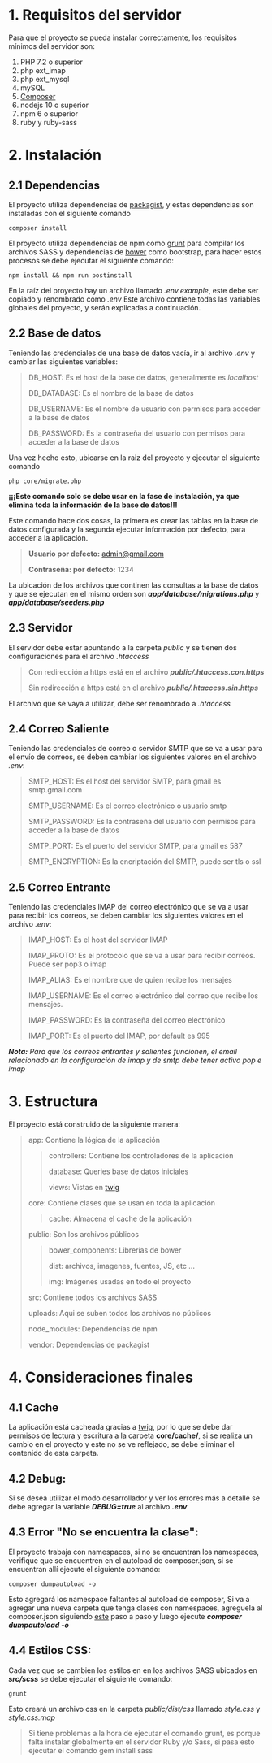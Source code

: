 # 1. Requisitos del servidor

Para que el proyecto se pueda instalar correctamente, los requisitos mínimos del servidor son:

1. PHP 7.2 o superior
2. php ext_imap
3. php ext_mysql
4. mySQL 
5. [Composer](https://getcomposer.org/)
6. nodejs  10 o superior
7. npm 6 o superior
8. ruby y ruby-sass

 # 2.  Instalación

## 2.1 Dependencias

El proyecto utiliza dependencias de [packagist](https://packagist.org/), y estas dependencias son instaladas con el siguiente comando

    composer install

El proyecto utiliza dependencias de npm como [grunt](https://gruntjs.com/) para compilar los archivos SASS y dependencias de [bower](https://bower.io/) como bootstrap, para hacer estos procesos se debe ejecutar el siguiente comando:

    npm install && npm run postinstall

En la raíz del proyecto hay un archivo llamado *.env.example*, este debe ser copiado y renombrado como *.env* 
Este archivo contiene todas las variables globales del proyecto, y serán explicadas a continuación.

## 2.2 Base de datos

Teniendo las credenciales de una base de datos vacía, ir al archivo *.env* y cambiar las siguientes variables:

> DB_HOST: Es el host de la base de datos, generalmente es *localhost*
>  
>   DB_DATABASE: Es el nombre de la base de datos
>   
>  DB_USERNAME: Es el nombre de usuario con permisos para acceder a la base de datos
>   
>   DB_PASSWORD: Es la contraseña del usuario con permisos para acceder a la base de datos

Una vez hecho esto, ubicarse en la raiz del proyecto y ejecutar el siguiente comando

    php core/migrate.php

**¡¡¡Este comando solo se debe usar en la fase de instalación, ya que elimina toda la información de la base de datos!!!**

Este comando hace dos cosas, la primera es crear las tablas en la base de datos configurada y la segunda ejecutar información por defecto, para acceder a la aplicación. 

> **Usuario por defecto:** admin@gmail.com
>
> **Contraseña: por defecto:** 1234

La ubicación de los archivos que continen las consultas a la base de datos y que se ejecutan en el mismo orden son ***app/database/migrations.php*** y ***app/database/seeders.php***

## 2.3 Servidor

El servidor debe estar apuntando a la carpeta *public*  y se tienen dos configuraciones para el archivo *.htaccess*

> Con redirección a https está en el archivo ***public/.htaccess.con.https***
>
> Sin redirección a https está en el archivo ***public/.htaccess.sin.https***

El archivo que se vaya a utilizar, debe ser renombrado a *.htaccess*

## 2.4 Correo Saliente

Teniendo las credenciales de correo o servidor SMTP que se va a usar para el envío de correos, se deben cambiar los siguientes valores en el archivo *.env*:

> SMTP_HOST: Es el host del servidor SMTP, para gmail es smtp.gmail.com
>  
> SMTP_USERNAME: Es el correo electrónico o usuario smtp
>   
>  SMTP_PASSWORD: Es la contraseña del usuario con permisos para acceder a la base de datos
>  
>  SMTP_PORT: Es el puerto del servidor SMTP, para gmail es 587
>  
>  SMTP_ENCRYPTION: Es la encriptación del SMTP, puede ser tls o ssl


## 2.5 Correo Entrante

Teniendo las credenciales IMAP del correo electrónico que se va a usar para recibir los correos, se deben cambiar los siguientes valores en el archivo *.env*:

> IMAP_HOST: Es el host del servidor IMAP
>  
> IMAP_PROTO: Es el protocolo que se va a usar para recibir correos. Puede ser pop3 o imap
>   
>  IMAP_ALIAS: Es el nombre que de quien recibe los mensajes
>  
>  IMAP_USERNAME: Es el correo electrónico del correo que recibe los mensajes.
>  
>  IMAP_PASSWORD: Es la contraseña del correo electrónico
>   
>   IMAP_PORT: Es el puerto del IMAP, por default es 995


***Nota:*** *Para que los correos entrantes y salientes funcionen, el email relacionado en la configuración de imap y de smtp debe tener activo pop e imap*

# 3. Estructura 

El proyecto está construido de la siguiente manera:
> app: Contiene la lógica de la aplicación
>> controllers: Contiene los controladores de la aplicación
>>
>> database: Queries base de datos iniciales
>>
>> views: Vistas en [twig](https://twig.symfony.com/)
>
> core: Contiene clases que se usan en toda la aplicación
>>cache: Almacena el cache de la aplicación
> 
> public: Son los archivos públicos 
>>bower_components: Librerías de bower
>>
>>dist: archivos, imagenes, fuentes, JS, etc ...
>>
>>img: Imágenes usadas en todo el proyecto
> 
> src: Contiene todos los archivos SASS
>
> uploads: Aqui se suben todos los archivos no públicos
>
> node_modules: Dependencias de npm
>
> vendor: Dependencias de packagist
 


# 4. Consideraciones finales

## 4.1 Cache
La aplicación está cacheada gracias a [twig](https://twig.symfony.com/), por lo que se debe dar permisos de lectura y escritura a la carpeta  **core/cache/**, si se realiza un cambio en el proyecto y este no se ve reflejado, se debe eliminar el contenido de esta carpeta.

## 4.2 Debug: 
Si se desea utilizar el modo desarrollador y ver los errores más a detalle se debe agregar la variable ***DEBUG=true*** al archivo ***.env***

## 4.3 Error "No se encuentra la clase": 
El proyecto trabaja con namespaces, si no se encuentran los namespaces, verifique que se encuentren en el autoload de composer.json, si se encuentran allí ejecute el siguiente comando:

    composer dumpautoload -o

Esto agregará los namespace faltantes al autoload de composer,
Si va a agregar una nueva carpeta que tenga clases con namespaces, agreguela al composer.json siguiendo [este](https://getcomposer.org/doc/01-basic-usage.md#autoloading) paso a paso y luego ejecute ***composer dumpautoload -o***

## 4.4 Estilos CSS: 
Cada vez que se cambien los estilos en en los archivos SASS ubicados en ***src/scss*** se debe ejecutar el siguiente comando: 

    grunt

Esto creará un archivo css en la carpeta *public/dist/css* llamado *style.css* y *style.css.map*
    

> Si tiene problemas a la hora de ejecutar el comando grunt, es porque falta instalar globalmente en el servidor Ruby y/o Sass, si pasa esto ejecutar el comando gem install sass